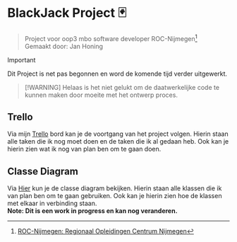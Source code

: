 # BlackJack Project 🃏
> Project voor oop3 mbo software developer ROC-Nijmegen[^1]<br/>
> Gemaakt door: Jan Honing


> [!IMPORTANT]
> Dit Project is net pas begonnen en word de komende tijd verder uitgewerkt.

>  [!WARNING]
> Helaas is het niet gelukt om de daatwerkelijke code te kunnen maken door moeite met het ontwerp proces.

## Trello
Via mijn [Trello](https://trello.com/invite/b/moYVzSOH/ATTI82f4c7d6f1cef3f12a19caa5a6be80c5E3655E45/blackjack) bord kan je de voortgang van het project volgen. Hierin staan alle taken die ik nog moet doen en de taken die ik al gedaan heb. Ook kan je hierin zien wat ik nog van plan ben om te gaan doen.

## Classe Diagram
Via [Hier](https://lucid.app/lucidchart/53acfcda-d3c4-4f25-9d03-87a4a29a59b8/edit?viewport_loc=-2709%2C-956%2C3810%2C1658%2CHWEp-vi-RSFO&invitationId=inv_86915b74-3093-445a-b5a1-b035a3a7bc17) kun je de classe diagram bekijken. Hierin staan alle klassen die ik van plan ben om te gaan gebruiken. Ook kan je hierin zien hoe de klassen met elkaar in verbinding staan. <br/>
**Note: Dit is een work in progress en kan nog veranderen.**

[^1]: [ROC-Nijmegen: Regionaal Opleidingen Centrum Nijmegen](https://www.roc-nijmegen.nl/)
